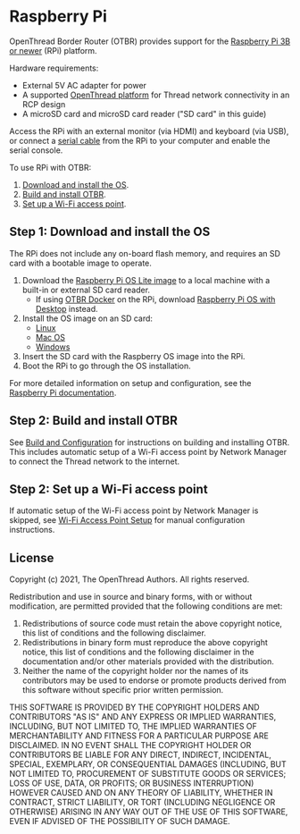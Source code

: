 # Raspberry Pi

OpenThread Border Router (OTBR) provides support for the [Raspberry Pi
3B or newer](https://www.raspberrypi.org/products) (RPi)
platform.

Hardware requirements:

*   External 5V AC adapter for power
*   A supported [OpenThread platform](https://openthread.io/platforms) for Thread network
    connectivity in an RCP design
*   A microSD card and microSD card reader ("SD card" in this guide)

Access the RPi with an external monitor (via HDMI) and keyboard (via USB), or
connect a [serial cable](../../../guides/border-router/serial-cables.md) from the RPi to
your computer and enable the serial console.

To use RPi with OTBR:

1.  [Download and install the OS](#download-and-install-the-os).
1.  [Build and install OTBR](../../../guides/border-router/build/index.md).
1.  [Set up a Wi-Fi access point](../../../guides/border-router/access-point.md).

## Step 1: Download and install the OS

The RPi does not include any on-board flash memory, and requires an SD card
with a bootable image to operate.

1.  Download the [Raspberry Pi OS Lite
    image](https://www.raspberrypi.org/downloads/raspberry-pi-os/)
    to a local machine with a built-in or external SD card reader.
    *   If using [OTBR Docker](../../../guides/border-router-docker/index.md) on the RPi,
        download [Raspberry Pi OS with
        Desktop](https://www.raspberrypi.org/downloads/raspberry-pi-os/)
        instead.
1.  Install the OS image on an SD card:
    *   [Linux](https://www.raspberrypi.org/documentation/installation/installing-images/linux.md)
    *   [Mac OS](https://www.raspberrypi.org/documentation/installation/installing-images/mac.md)
    *   [Windows](https://www.raspberrypi.org/documentation/installation/installing-images/windows.md)
1.  Insert the SD card with the Raspberry OS image into the RPi.
1.  Boot the RPi to go through the OS installation.

For more detailed information on setup and configuration, see the
[Raspberry Pi documentation](https://www.raspberrypi.org/help/).

## Step 2: Build and install OTBR

See [Build and Configuration](../../../guides/border-router/build.md) for instructions on
building and installing OTBR. This includes automatic setup of a Wi-Fi access
point by Network Manager to connect the Thread network to the internet.

## Step 2: Set up a Wi-Fi access point

If automatic setup of the Wi-Fi access point by Network Manager is skipped, see
[Wi-Fi Access Point Setup](../../../guides/border-router/access-point.md) for manual
configuration instructions.

## License

Copyright (c) 2021, The OpenThread Authors.
All rights reserved.

Redistribution and use in source and binary forms, with or without
modification, are permitted provided that the following conditions are met:
1. Redistributions of source code must retain the above copyright
   notice, this list of conditions and the following disclaimer.
2. Redistributions in binary form must reproduce the above copyright
   notice, this list of conditions and the following disclaimer in the
   documentation and/or other materials provided with the distribution.
3. Neither the name of the copyright holder nor the
   names of its contributors may be used to endorse or promote products
   derived from this software without specific prior written permission.

THIS SOFTWARE IS PROVIDED BY THE COPYRIGHT HOLDERS AND CONTRIBUTORS "AS IS"
AND ANY EXPRESS OR IMPLIED WARRANTIES, INCLUDING, BUT NOT LIMITED TO, THE
IMPLIED WARRANTIES OF MERCHANTABILITY AND FITNESS FOR A PARTICULAR PURPOSE
ARE DISCLAIMED. IN NO EVENT SHALL THE COPYRIGHT HOLDER OR CONTRIBUTORS BE
LIABLE FOR ANY DIRECT, INDIRECT, INCIDENTAL, SPECIAL, EXEMPLARY, OR
CONSEQUENTIAL DAMAGES (INCLUDING, BUT NOT LIMITED TO, PROCUREMENT OF
SUBSTITUTE GOODS OR SERVICES; LOSS OF USE, DATA, OR PROFITS; OR BUSINESS
INTERRUPTION) HOWEVER CAUSED AND ON ANY THEORY OF LIABILITY, WHETHER IN
CONTRACT, STRICT LIABILITY, OR TORT (INCLUDING NEGLIGENCE OR OTHERWISE)
ARISING IN ANY WAY OUT OF THE USE OF THIS SOFTWARE, EVEN IF ADVISED OF THE
POSSIBILITY OF SUCH DAMAGE.
